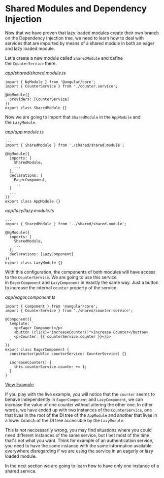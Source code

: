 # Shared Modules and Dependency Injection

Now that we have proven that lazy loaded modules create their own branch on the Dependency Injection tree, we need to learn how to deal with services that are imported by means of a shared module in both an eager and lazy loaded module.

Let's create a new module called `SharedModule` and define the `CounterService` there.

*app/shared/shared.module.ts*

```
import { NgModule } from '@angular/core';
import { CounterService } from './counter.service';

@NgModule({
  providers: [CounterService]
})
export class SharedModule {}

```

Now we are going to import that `SharedModule` in the `AppModule` and the `LazyModule`.

*app/app.module.ts*

```
...
import { SharedModule } from './shared/shared.module';

@NgModule({
  imports: [
    SharedModule,
    ...
  ],
  declarations: [
    EagerComponent,
    ...
  ]
  ...
})
export class AppModule {}

```

*app/lazy/lazy.module.ts*

```
...
import { SharedModule } from '../shared/shared.module';

@NgModule({
  imports: [
    SharedModule,
    ...
  ],
  declarations: [LazyComponent]
})
export class LazyModule {}

```

With this configuration, the components of both modules will have access to the `CounterService`. We are going to use this service in `EagerComponent` and `LazyComponent` in exactly the same way. Just a button to increase the internal `counter` property of the service.

*app/eager.component.ts*

```
import { Component } from '@angular/core';
import { CounterService } from './shared/counter.service';

@Component({
  template: `
    <p>Eager Component</p>
    <button (click)="increaseCounter()">Increase Counter</button>
    <p>Counter: {{ counterService.counter }}</p>
  `
})
export class EagerComponent {
  constructor(public counterService: CounterService) {}

  increaseCounter() {
    this.counterService.counter += 1;
  }
}

```

[View Example](https://plnkr.co/edit/7evZh7XMUxf9HPPKdqYa?p=preview)

If you play with the live example, you will notice that the `counter` seems to behave independently in `EagerComponent` and `LazyComponent`, we can increase the value of one counter without altering the other one. In other words, we have ended up with two instances of the `CounterService`, one that lives in the root of the DI tree of the `AppModule` and another that lives in a lower branch of the DI tree accessible by the `LazyModule`.

This is not neccessarily wrong, you may find situations where you could need different instances of the same service, but I bet most of the time that's not what you want. Think for example of an authentication service, you need to have the same instance with the same information available everywhere disregarding if we are using the service in an eagerly or lazy loaded module.

In the next section we are going to learn how to have only one instance of a shared service.